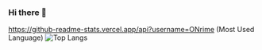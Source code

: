 ### Hi there 👋

<!--
**ONrime/ONrime** is a ✨ _special_ ✨ repository because its `README.md` (this file) appears on your GitHub profile.

Here are some ideas to get you started:

- 🔭 I’m currently working on ...
- 🌱 I’m currently learning ...
- 👯 I’m looking to collaborate on ...
- 🤔 I’m looking for help with ...
- 💬 Ask me about ...
- 📫 How to reach me: ...
- 😄 Pronouns: ...
- ⚡ Fun fact: ...
-->


https://github-readme-stats.vercel.app/api?username=ONrime
(Most Used Language) ![Top Langs](https://github-readme-stats.vercel.app/api/top-langs/?username=ONrime)
